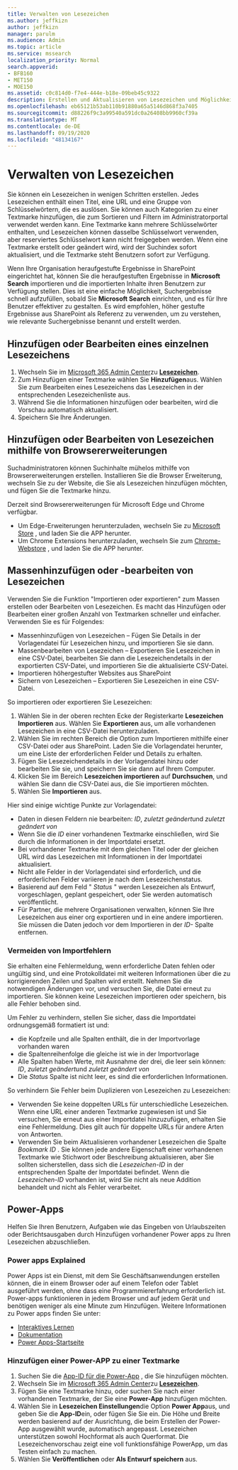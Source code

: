 ```yaml
---
title: Verwalten von Lesezeichen
ms.author: jeffkizn
author: jeffkizn
manager: parulm
ms.audience: Admin
ms.topic: article
ms.service: mssearch
localization_priority: Normal
search.appverid:
- BFB160
- MET150
- MOE150
ms.assetid: c0c814d0-f7e4-444e-b18e-09beb45c9322
description: Erstellen und Aktualisieren von Lesezeichen und Möglichkeiten zum Massen bearbeiten von Lesezeichen Ergebnissen für Microsoft Search
ms.openlocfilehash: eb65121b53ab110b91880a65a5146d868f3a7405
ms.sourcegitcommit: d88226f9c3a99540a591dc0a26408bb9960cf39a
ms.translationtype: MT
ms.contentlocale: de-DE
ms.lasthandoff: 09/19/2020
ms.locfileid: "48134167"
---
```

# <a name="manage-bookmarks"></a>Verwalten von Lesezeichen

Sie können ein Lesezeichen in wenigen Schritten erstellen. Jedes Lesezeichen enthält einen Titel, eine URL und eine Gruppe von Schlüsselwörtern, die es auslösen. Sie können auch Kategorien zu einer Textmarke hinzufügen, die zum Sortieren und Filtern im Administratorportal verwendet werden kann. Eine Textmarke kann mehrere Schlüsselwörter enthalten, und Lesezeichen können dasselbe Schlüsselwort verwenden, aber reserviertes Schlüsselwort kann nicht freigegeben werden. Wenn eine Textmarke erstellt oder geändert wird, wird der Suchindex sofort aktualisiert, und die Textmarke steht Benutzern sofort zur Verfügung.

Wenn Ihre Organisation heraufgestufte Ergebnisse in SharePoint eingerichtet hat, können Sie die heraufgestuften Ergebnisse in **Microsoft Search** importieren und die importierten Inhalte ihren Benutzern zur Verfügung stellen. Dies ist eine einfache Möglichkeit, Suchergebnisse schnell aufzufüllen, sobald Sie **Microsoft Search** einrichten, und es für Ihre Benutzer effektiver zu gestalten. Es wird empfohlen, höher gestufte Ergebnisse aus SharePoint als Referenz zu verwenden, um zu verstehen, wie relevante Suchergebnisse benannt und erstellt werden.

## <a name="add-or-edit-a-single-bookmark"></a>Hinzufügen oder Bearbeiten eines einzelnen Lesezeichens

1. Wechseln Sie im [Microsoft 365 Admin Center](https://admin.microsoft.com)zu [**Lesezeichen**](https://admin.microsoft.com/Adminportal/Home#/MicrosoftSearch/bookmarks).
1. Zum Hinzufügen einer Textmarke wählen Sie **Hinzufügen**aus.
Wählen Sie zum Bearbeiten eines Lesezeichens das Lesezeichen in der entsprechenden Lesezeichenliste aus.
1. Während Sie die Informationen hinzufügen oder bearbeiten, wird die Vorschau automatisch aktualisiert.
1. Speichern Sie Ihre Änderungen.

## <a name="add-or-edit-bookmark-using-browser-extensions"></a>Hinzufügen oder Bearbeiten von Lesezeichen mithilfe von Browsererweiterungen

Suchadministratoren können Suchinhalte mühelos mithilfe von Browsererweiterungen erstellen. Installieren Sie die Browser Erweiterung, wechseln Sie zu der Website, die Sie als Lesezeichen hinzufügen möchten, und fügen Sie die Textmarke hinzu.

Derzeit sind Browsererweiterungen für Microsoft Edge und Chrome verfügbar.

- Um Edge-Erweiterungen herunterzuladen, wechseln Sie zu [Microsoft Store](https://www.microsoft.com/p/microsoft-search-content-creator/9nrqdbcbwq55?activetab=pivot:overviewtab) , und laden Sie die APP herunter.
- Um Chrome Extensions herunterzuladen, wechseln Sie zum [Chrome-Webstore](https://chrome.google.com/webstore/detail/microsoft-search-content/nocnablpaoeecfmfnjoheefkogmleipm) , und laden Sie die APP herunter.

## <a name="bulk-add-or-edit-bookmarks"></a>Massenhinzufügen oder -bearbeiten von Lesezeichen

Verwenden Sie die Funktion "Importieren oder exportieren" zum Massen erstellen oder Bearbeiten von Lesezeichen. Es macht das Hinzufügen oder Bearbeiten einer großen Anzahl von Textmarken schneller und einfacher. Verwenden Sie es für Folgendes:

- Massenhinzufügen von Lesezeichen – Fügen Sie Details in der Vorlagendatei für Lesezeichen hinzu, und importieren Sie sie dann.
- Massenbearbeiten von Lesezeichen – Exportieren Sie Lesezeichen in eine CSV-Datei, bearbeiten Sie dann die Lesezeichendetails in der exportierten CSV-Datei, und importieren Sie die aktualisierte CSV-Datei.
- Importieren höhergestufter Websites aus SharePoint
- Sichern von Lesezeichen – Exportieren Sie Lesezeichen in eine CSV-Datei.

So importieren oder exportieren Sie Lesezeichen:

1. Wählen Sie in der oberen rechten Ecke der Registerkarte **Lesezeichen** **Importieren** aus.
Wählen Sie **Exportieren** aus, um alle vorhandenen Lesezeichen in eine CSV-Datei herunterzuladen.
1. Wählen Sie im rechten Bereich die Option zum Importieren mithilfe einer CSV-Datei oder aus SharePoint.
Laden Sie die Vorlagendatei herunter, um eine Liste der erforderlichen Felder und Details zu erhalten.
1. Fügen Sie Lesezeichendetails in der Vorlagendatei hinzu oder bearbeiten Sie sie, und speichern Sie sie dann auf Ihrem Computer.
1. Klicken Sie im Bereich **Lesezeichen importieren** auf **Durchsuchen**, und wählen Sie dann die CSV-Datei aus, die Sie importieren möchten.
1. Wählen Sie **Importieren** aus.

Hier sind einige wichtige Punkte zur Vorlagendatei:

- Daten in diesen Feldern nie bearbeiten: *ID*, *zuletzt geändert*und *zuletzt geändert von*
- Wenn Sie die *ID* einer vorhandenen Textmarke einschließen, wird Sie durch die Informationen in der Importdatei ersetzt.
- Bei vorhandener Textmarke mit dem gleichen Titel oder der gleichen URL wird das Lesezeichen mit Informationen in der Importdatei aktualisiert.
- Nicht alle Felder in der Vorlagendatei sind erforderlich, und die erforderlichen Felder variieren je nach dem Lesezeichenstatus.
- Basierend auf dem Feld " *Status* " werden Lesezeichen als Entwurf, vorgeschlagen, geplant gespeichert, oder Sie werden automatisch veröffentlicht.
- Für Partner, die mehrere Organisationen verwalten, können Sie Ihre Lesezeichen aus einer org exportieren und in eine andere importieren. Sie müssen die Daten jedoch vor dem Importieren in der *ID-* Spalte entfernen.

### <a name="prevent-import-errors"></a>Vermeiden von Importfehlern

Sie erhalten eine Fehlermeldung, wenn erforderliche Daten fehlen oder ungültig sind, und eine Protokolldatei mit weiteren Informationen über die zu korrigierenden Zeilen und Spalten wird erstellt. Nehmen Sie die notwendigen Änderungen vor, und versuchen Sie, die Datei erneut zu importieren. Sie können keine Lesezeichen importieren oder speichern, bis alle Fehler behoben sind.

Um Fehler zu verhindern, stellen Sie sicher, dass die Importdatei ordnungsgemäß formatiert ist und:

- die Kopfzeile und alle Spalten enthält, die in der Importvorlage vorhanden waren
- die Spaltenreihenfolge die gleiche ist wie in der Importvorlage
- Alle Spalten haben Werte, mit Ausnahme der drei, die leer sein können: *ID*, *zuletzt geändert*und *zuletzt geändert von*
- Die *Status* Spalte ist nicht leer, es sind die erforderlichen Informationen.

So verhindern Sie Fehler beim Duplizieren von Lesezeichen zu Lesezeichen:

- Verwenden Sie keine doppelten URLs für unterschiedliche Lesezeichen. Wenn eine URL einer anderen Textmarke zugewiesen ist und Sie versuchen, Sie erneut aus einer Importdatei hinzuzufügen, erhalten Sie eine Fehlermeldung. Dies gilt auch für doppelte URLs für andere Arten von Antworten.
- Verwenden Sie beim Aktualisieren vorhandener Lesezeichen die Spalte *Bookmark ID* . Sie können jede andere Eigenschaft einer vorhandenen Textmarke wie Stichwort oder Beschreibung aktualisieren, aber Sie sollten sicherstellen, dass sich die *Lesezeichen-ID* in der entsprechenden Spalte der Importdatei befindet. Wenn die *Lesezeichen-ID* vorhanden ist, wird Sie nicht als neue Addition behandelt und nicht als Fehler verarbeitet.

## <a name="power-apps"></a>Power-Apps

Helfen Sie Ihren Benutzern, Aufgaben wie das Eingeben von Urlaubszeiten oder Berichtsausgaben durch Hinzufügen vorhandener Power apps zu Ihren Lesezeichen abzuschließen.

### <a name="power-apps-explained"></a>Power apps Explained

Power Apps ist ein Dienst, mit dem Sie Geschäftsanwendungen erstellen können, die in einem Browser oder auf einem Telefon oder Tablet ausgeführt werden, ohne dass eine Programmiererfahrung erforderlich ist. Power-apps funktionieren in jedem Browser und auf jedem Gerät und benötigen weniger als eine Minute zum Hinzufügen. Weitere Informationen zu Power apps finden Sie unter:

- [Interaktives Lernen](https://docs.microsoft.com/learn/browse/?terms=power%20apps)
- [Dokumentation](https://docs.microsoft.com/powerapps/maker/canvas-apps/get-sessionid)
- [Power Apps-Startseite](https://make.preview.powerapps.com/environments/839eace6-59ab-4243-97ec-a5b8fcc104e4/home)

### <a name="add-a-power-app-to-a-bookmark"></a>Hinzufügen einer Power-APP zu einer Textmarke

1. Suchen Sie die [App-ID für die Power-App](https://docs.microsoft.com/powerapps/maker/canvas-apps/get-sessionid#get-an-app-id) , die Sie hinzufügen möchten.
1. Wechseln Sie im [Microsoft 365 Admin Center](https://admin.microsoft.com)zu [**Lesezeichen**](https://admin.microsoft.com/Adminportal/Home#/MicrosoftSearch/bookmarks).
1. Fügen Sie eine Textmarke hinzu, oder suchen Sie nach einer vorhandenen Textmarke, der Sie eine **Power-App** hinzufügen möchten.
1. Wählen Sie in **Lesezeichen Einstellungen**die Option **Power App**aus, und geben Sie die **App-ID**ein, oder fügen Sie Sie ein.
    Die Höhe und Breite werden basierend auf der Ausrichtung, die beim Erstellen der Power-App ausgewählt wurde, automatisch angepasst. Lesezeichen unterstützen sowohl Hochformat als auch Querformat. Die Lesezeichenvorschau zeigt eine voll funktionsfähige PowerApp, um das Testen einfach zu machen.
1. Wählen Sie **Veröffentlichen** oder **Als Entwurf speichern** aus.
